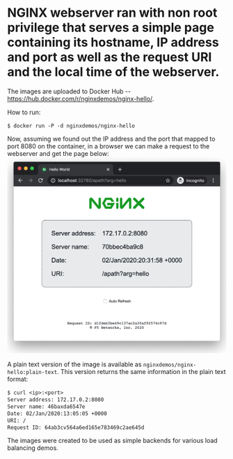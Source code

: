 
# NGINX webserver ran with non root privilege that serves a simple page containing its hostname, IP address and port as well as the request URI and the local time of the webserver.

The images are uploaded to Docker Hub -- https://hub.docker.com/r/nginxdemos/nginx-hello/.

How to run:
```
$ docker run -P -d nginxdemos/nginx-hello
```

Now, assuming we found out the IP address and the port that mapped to port 8080 on the container, in a browser we can make a request to the webserver and get the page below: ![hello](hello.png)

A plain text version of the image is available as `nginxdemos/nginx-hello:plain-text`. This version returns the same information in the plain text format:
```
$ curl <ip>:<port>
Server address: 172.17.0.2:8080
Server name: 46baxda6547e
Date: 02/Jan/2020:13:05:05 +0000
URI: /
Request ID: 64ab3cv564a6ed165e783469c2ae645d
```

The images were created to be used as simple backends for various load balancing demos.
